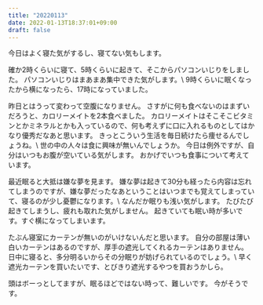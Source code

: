 ```yaml
---
title: "20220113"
date: 2022-01-13T18:37:01+09:00
draft: false
---
```


今日はよく寝た気がするし、寝てない気もします。

確か2時くらいに寝て、5時くらいに起きて、そこからパソコンいじりをしました。
パソコンいじりはまあまあ集中できた気がします。\\
9時くらいに眠くなったから横になったら、17時になっていました。

昨日とはうって変わって空腹になりません。
さすがに何も食べないのはまずいだろうと、カロリーメイトを2本食べました。
カロリーメイトはそこそこビタミンとかミネラルとかも入っているので、何も考えずに口に入れるものとしてはかなり優秀だなあと思います。
きっとこういう生活を毎日続けたら痩せるんでしょうね。\\
世の中の人々は食に興味が無いんでしょうか。
今日は例外ですが、自分はいつもお腹が空いている気がします。
おかげでいつも食事について考えています。

最近眠ると大抵は嫌な夢を見ます。
嫌な夢は起きて30分も経ったら内容は忘れてしまうのですが、嫌な夢だったなあということはいつまでも覚えてしまっていて、寝るのが少し憂鬱になります。\\
なんだか眠りも浅い気がします。
たびたび起きてしまうし、疲れも取れた気がしません。
起きていても眠い時が多いです。すぐ横になってしまいます。

たぶん寝室にカーテンが無いのがいけないんだと思います。
自分の部屋は薄い白いカーテンはあるのですが、厚手の遮光してくれるカーテンはありません。
日中に寝ると、多分明るいからその分眠りが妨げられているのでしょう。\\
早く遮光カーテンを買いたいです、とびきり遮光するやつを買おうかしら。

頭はボーっとしてますが、眠るほどではない時って、難しいです。
今がそうです。
